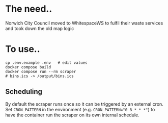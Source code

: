 # The need..

Norwich City Council moved to WhitespaceWS to fulfil their waste services and took down the old map logic

# To use..

```
cp .env.example .env   # edit values
docker compose build
docker compose run --rm scraper
# bins.ics -> /output/bins.ics
```

## Scheduling

By default the scraper runs once so it can be triggered by an external cron.
Set `CRON_PATTERN` in the environment (e.g. `CRON_PATTERN="0 8 * * *"`) to
have the container run the scraper on its own internal schedule.

